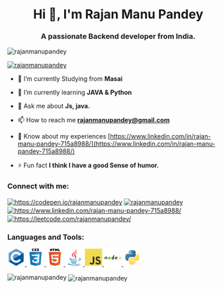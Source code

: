 <h1 align="center">Hi 👋, I'm Rajan Manu Pandey</h1>
<h3 align="center">A passionate Backend developer from India.</h3>

<p align="left"> <img src="https://komarev.com/ghpvc/?username=rajanmanupandey&label=Profile%20views&color=0e75b6&style=flat" alt="rajanmanupandey" /> </p>

<p align="left"> <a href="https://github.com/ryo-ma/github-profile-trophy"><img src="https://github-profile-trophy.vercel.app/?username=rajanmanupandey" alt="rajanmanupandey" /></a> </p>

- 🔭 I’m currently Studying from **Masai**

- 🌱 I’m currently learning **JAVA & Python**

- 💬 Ask me about **Js, java.**

- 📫 How to reach me **rajanmanupandey@gmail.com**

- 📄 Know about my experiences [https://www.linkedin.com/in/rajan-manu-pandey-715a8988/](https://www.linkedin.com/in/rajan-manu-pandey-715a8988/)

- ⚡ Fun fact **I think I have a good Sense of humor.**

<h3 align="left">Connect with me:</h3>
<p align="left">
<a href="https://codepen.io/https://codepen.io/rajanmanupandey" target="blank"><img align="center" src="https://raw.githubusercontent.com/rahuldkjain/github-profile-readme-generator/master/src/images/icons/Social/codepen.svg" alt="https://codepen.io/rajanmanupandey" height="30" width="40" /></a>
<a href="https://twitter.com/rajanmanupandey" target="blank"><img align="center" src="https://raw.githubusercontent.com/rahuldkjain/github-profile-readme-generator/master/src/images/icons/Social/twitter.svg" alt="rajanmanupandey" height="30" width="40" /></a>
<a href="https://www.linkedin.com/in/rajan-manu-pandey-715a8988/" target="blank"><img align="center" src="https://raw.githubusercontent.com/rahuldkjain/github-profile-readme-generator/master/src/images/icons/Social/linked-in-alt.svg" alt="https://www.linkedin.com/rajan-manu-pandey-715a8988/" height="30" width="40" /></a>
<a href="https://leetcode.com/rajanmanupandey/" target="blank"><img align="center" src="https://raw.githubusercontent.com/rahuldkjain/github-profile-readme-generator/master/src/images/icons/Social/leet-code.svg" alt="https://leetcode.com/rajanmanupandey/" height="30" width="40" /></a>
</p>

<h3 align="left">Languages and Tools:</h3>
<p align="left"> <a href="https://www.cprogramming.com/" target="_blank" rel="noreferrer"> <img src="https://raw.githubusercontent.com/devicons/devicon/master/icons/c/c-original.svg" alt="c" width="40" height="40"/> </a> <a href="https://www.w3schools.com/css/" target="_blank" rel="noreferrer"> <img src="https://raw.githubusercontent.com/devicons/devicon/master/icons/css3/css3-original-wordmark.svg" alt="css3" width="40" height="40"/> </a> <a href="https://www.w3.org/html/" target="_blank" rel="noreferrer"> <img src="https://raw.githubusercontent.com/devicons/devicon/master/icons/html5/html5-original-wordmark.svg" alt="html5" width="40" height="40"/> </a> <a href="https://www.java.com" target="_blank" rel="noreferrer"> <img src="https://raw.githubusercontent.com/devicons/devicon/master/icons/java/java-original.svg" alt="java" width="40" height="40"/> </a> <a href="https://developer.mozilla.org/en-US/docs/Web/JavaScript" target="_blank" rel="noreferrer"> <img src="https://raw.githubusercontent.com/devicons/devicon/master/icons/javascript/javascript-original.svg" alt="javascript" width="40" height="40"/> </a> <a href="https://nodejs.org" target="_blank" rel="noreferrer"> <img src="https://raw.githubusercontent.com/devicons/devicon/master/icons/nodejs/nodejs-original-wordmark.svg" alt="nodejs" width="40" height="40"/> </a> <a href="https://www.python.org" target="_blank" rel="noreferrer"> <img src="https://raw.githubusercontent.com/devicons/devicon/master/icons/python/python-original.svg" alt="python" width="40" height="40"/> </a> </p>

<p><img align="left" src="https://github-readme-stats.vercel.app/api/top-langs?username=rajanmanupandey&show_icons=true&locale=en&layout=compact" alt="rajanmanupandey" /></p>

<p>&nbsp;<img align="center" src="https://github-readme-stats.vercel.app/api?username=rajanmanupandey&show_icons=true&locale=en" alt="rajanmanupandey" /></p>

